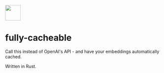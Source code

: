 <div style={display: 'flex', align-items: 'center', justify-content: 'space-around'}>
  <img width="50px" src="https://github.com/user-attachments/assets/0a0e4df8-fc1e-4463-9156-01f2a091cab0" />
  <h1>fully-cacheable</h1>
</div>

Call this instead of OpenAI's API - and have your embeddings automatically cached.

Written in Rust.
